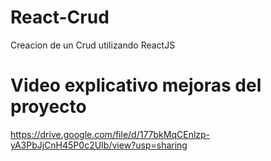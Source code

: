 # React-Crud
Creacion de un Crud utilizando ReactJS


# Video explicativo mejoras del proyecto

https://drive.google.com/file/d/177bkMqCEnlzp-yA3PbJjCnH45P0c2UIb/view?usp=sharing
